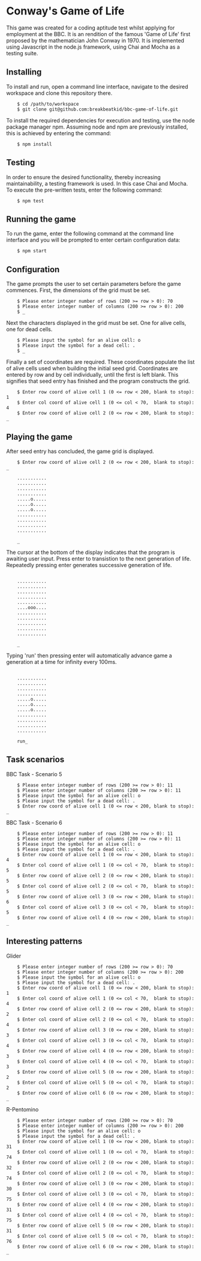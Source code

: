 # Conway's Game of Life

This game was created for a coding aptitude test whilst applying for employment at the BBC. It is an rendition of the famous 'Game of Life' first proposed by the mathematician John Conway in 1970. It is implemented using Javascript in the node.js framework, using Chai and Mocha as a testing suite.

## Installing

To install and run, open a command line interface, navigate to the desired workspace and clone this repository there.

```console
    $ cd /path/to/workspace
    $ git clone git@github.com:breakbeatkid/bbc-game-of-life.git
```

To install the required dependencies for execution and testing, use the node package manager npm. Assuming node and npm are previously installed, this is achieved by entering the command:

```console
    $ npm install
```

## Testing

In order to ensure the desired functionality, thereby increasing maintainability, a testing framework is used. In this case Chai and Mocha. To execute the pre-written tests, enter the following command:

```console
    $ npm test
```

## Running the game

To run the game, enter the following command at the command line interface and you will be prompted to enter certain configuration data:

```console
    $ npm start
```

## Configuration
The game prompts the user to set certain parameters before the game commences. First, the dimensions of the grid must be set.

```console
    $ Please enter integer number of rows (200 >= row > 0): 70
    $ Please enter integer number of columns (200 >= row > 0): 200
    $ _
```
Next the characters displayed in the grid must be set. One for alive cells, one for dead cells.

```console
    $ Please input the symbol for an alive cell: o
    $ Please input the symbol for a dead cell: .
    $ _
```
Finally a set of coordinates are required. These coordinates populate the list of alive cells used when building the initial seed grid. Coordinates are entered by row and by cell individually, until the first is left blank. This signifies that seed entry has finished and the program constructs the grid.

```console
    $ Enter row coord of alive cell 1 (0 <= row < 200, blank to stop): 1
    $ Enter col coord of alive cell 1 (0 <= col < 70,  blank to stop): 4
    $ Enter row coord of alive cell 2 (0 <= row < 200, blank to stop): _
```
## Playing the game

After seed entry has concluded, the game grid is displayed.

```console
    $ Enter row coord of alive cell 2 (0 <= row < 200, blank to stop): _

    ...........
    ...........
    ...........
    ...........
    .....o.....
    .....o.....
    .....o.....
    ...........
    ...........
    ...........
    ...........

    _
```
The cursor at the bottom of the display indicates that the program is awaiting user input. Press enter to transistion to the next generation of life. Repeatedly pressing enter generates successive generation of life.

```console

    ...........
    ...........
    ...........
    ...........
    ...........
    ....ooo....
    ...........
    ...........
    ...........
    ...........
    ...........

    _
```

Typing 'run' then pressing enter will automatically advance game a generation at a time for infinity every 100ms.

```console

    ...........
    ...........
    ...........
    ...........
    .....o.....
    .....o.....
    .....o.....
    ...........
    ...........
    ...........
    ...........

    run_
```


## Task scenarios
BBC Task - Scenario 5
```console
    $ Please enter integer number of rows (200 >= row > 0): 11
    $ Please enter integer number of columns (200 >= row > 0): 11
    $ Please input the symbol for an alive cell: o
    $ Please input the symbol for a dead cell: .
    $ Enter row coord of alive cell 1 (0 <= row < 200, blank to stop): _
```

BBC Task - Scenario 6
```console
    $ Please enter integer number of rows (200 >= row > 0): 11
    $ Please enter integer number of columns (200 >= row > 0): 11
    $ Please input the symbol for an alive cell: o
    $ Please input the symbol for a dead cell: .
    $ Enter row coord of alive cell 1 (0 <= row < 200, blank to stop): 4
    $ Enter col coord of alive cell 1 (0 <= col < 70,  blank to stop): 5
    $ Enter row coord of alive cell 2 (0 <= row < 200, blank to stop): 5
    $ Enter col coord of alive cell 2 (0 <= col < 70,  blank to stop): 5
    $ Enter row coord of alive cell 3 (0 <= row < 200, blank to stop): 6
    $ Enter col coord of alive cell 3 (0 <= col < 70,  blank to stop): 5
    $ Enter row coord of alive cell 4 (0 <= row < 200, blank to stop): _
```
## Interesting patterns
Glider
```console
    $ Please enter integer number of rows (200 >= row > 0): 70
    $ Please enter integer number of columns (200 >= row > 0): 200
    $ Please input the symbol for an alive cell: o
    $ Please input the symbol for a dead cell: .
    $ Enter row coord of alive cell 1 (0 <= row < 200, blank to stop): 1
    $ Enter col coord of alive cell 1 (0 <= col < 70,  blank to stop): 4
    $ Enter row coord of alive cell 2 (0 <= row < 200, blank to stop): 2
    $ Enter col coord of alive cell 2 (0 <= col < 70,  blank to stop): 4
    $ Enter row coord of alive cell 3 (0 <= row < 200, blank to stop): 3
    $ Enter col coord of alive cell 3 (0 <= col < 70,  blank to stop): 4
    $ Enter row coord of alive cell 4 (0 <= row < 200, blank to stop): 3
    $ Enter col coord of alive cell 4 (0 <= col < 70,  blank to stop): 3
    $ Enter row coord of alive cell 5 (0 <= row < 200, blank to stop): 2
    $ Enter col coord of alive cell 5 (0 <= col < 70,  blank to stop): 2
    $ Enter row coord of alive cell 6 (0 <= row < 200, blank to stop): _
```

R-Pentomino
```console
    $ Please enter integer number of rows (200 >= row > 0): 70
    $ Please enter integer number of columns (200 >= row > 0): 200
    $ Please input the symbol for an alive cell: o
    $ Please input the symbol for a dead cell: .
    $ Enter row coord of alive cell 1 (0 <= row < 200, blank to stop): 31
    $ Enter col coord of alive cell 1 (0 <= col < 70,  blank to stop): 74
    $ Enter row coord of alive cell 2 (0 <= row < 200, blank to stop): 32
    $ Enter col coord of alive cell 2 (0 <= col < 70,  blank to stop): 74
    $ Enter row coord of alive cell 3 (0 <= row < 200, blank to stop): 30
    $ Enter col coord of alive cell 3 (0 <= col < 70,  blank to stop): 75
    $ Enter row coord of alive cell 4 (0 <= row < 200, blank to stop): 31
    $ Enter col coord of alive cell 4 (0 <= col < 70,  blank to stop): 75
    $ Enter row coord of alive cell 5 (0 <= row < 200, blank to stop): 31
    $ Enter col coord of alive cell 5 (0 <= col < 70,  blank to stop): 76
    $ Enter row coord of alive cell 6 (0 <= row < 200, blank to stop): _
```
